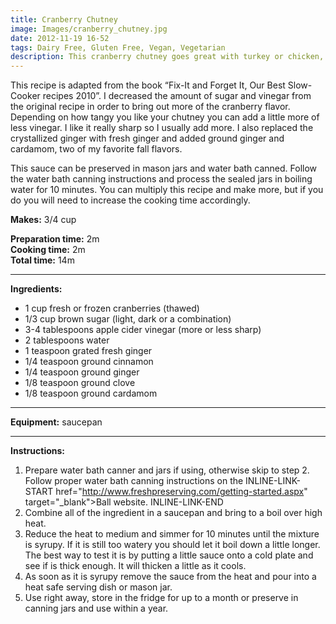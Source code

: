 ```yaml
---
title: Cranberry Chutney
image: Images/cranberry_chutney.jpg
date: 2012-11-19 16-52
tags: Dairy Free, Gluten Free, Vegan, Vegetarian
description: This cranberry chutney goes great with turkey or chicken, can be used as a sauce, sandwich spread, or dip and is ready in about 15 minutes.
---
```

This recipe is adapted from the book “Fix-It and Forget It, Our Best Slow-Cooker recipes 2010”. I decreased the amount of sugar and vinegar from the original recipe in order to bring out more of the cranberry flavor. Depending on how tangy you like your chutney you can add a little more of less vinegar. I like it really sharp so I usually add more. I also replaced the crystallized ginger with fresh ginger and added ground ginger and cardamom, two of my favorite fall flavors.

This sauce can be preserved in mason jars and water bath canned. Follow the water bath canning instructions and process the sealed jars in boiling water for 10 minutes. You can multiply this recipe and make more, but if you do you will need to increase the cooking time accordingly.


**Makes:** 3/4 cup 

**Preparation time:** 2m  
**Cooking time:** 2m  
**Total time:** 14m

---

**Ingredients:**

- 1 cup fresh or frozen cranberries (thawed)
- 1/3 cup brown sugar (light, dark or a combination)
- 3-4 tablespoons apple cider vinegar (more or less sharp)
- 2 tablespoons water
- 1 teaspoon grated fresh ginger
- 1/4 teaspoon ground cinnamon
- 1/4 teaspoon ground ginger
- 1/8 teaspoon ground clove
- 1/8 teaspoon ground cardamom


---

**Equipment:** saucepan

---

**Instructions:**

1. Prepare water bath canner and jars if using, otherwise skip to step 2. Follow proper water bath canning instructions on the INLINE-LINK-START href="http://www.freshpreserving.com/getting-started.aspx" target="_blank">Ball website. INLINE-LINK-END
1. Combine all of the ingredient in a saucepan and bring to a boil over high heat.
1. Reduce the heat to medium and simmer for 10 minutes until the mixture is syrupy. If it is still too watery you should let it boil down a little longer. The best way to test it is by putting a little sauce onto a cold plate and see if is thick enough. It will thicken a little as it cools. 
1. As soon as it is syrupy remove the sauce from the heat and pour into a heat safe serving dish or mason jar. 
1. Use right away, store in the fridge for up to a month or preserve in canning jars and use within a year.

